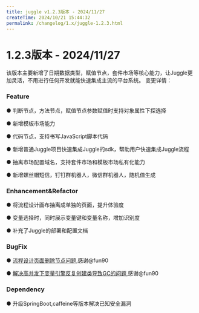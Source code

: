 ```yaml
---
title: juggle v1.2.3版本 - 2024/11/27
createTime: 2024/10/21 15:44:32
permalink: /changelog/1.x/juggle-1.2.3.html
---
```

# 1.2.3版本 - 2024/11/27
该版本主要新增了日期数据类型，赋值节点，套件市场等核心能力，让Juggle更加灵活，不用进行任何开发就能快速集成主流的平台系统。
变更详情：

### Feature

● 判断节点，方法节点，赋值节点参数赋值时支持对象属性下探选择

● 新增模板市场能力

● 代码节点，支持书写JavaScript脚本代码

● 新增普通Juggle项目快速集成Juggle的sdk，帮助用户快速集成Juggle流程

● 抽离市场配置域名，支持套件市场和模板市场私有化能力

● 新增螺丝帽短信，钉钉群机器人，微信群机器人，随机值生成

### Enhancement&Refactor

● 将流程设计画布抽离成单独的页面，提升体验度

● 变量选择时，同时展示变量键和变量名称，增加识别度

● 补充了Juggle的部署和配置文档


### BugFix

● [流程设计页面删除节点问题](https://github.com/somta/Juggle/pull/26),感谢@fun90

● [解决高并发下变量引擎反复创建类导致GC的问题](https://github.com/somta/Juggle/pull/28),感谢@fun90

### Dependency

● 升级SpringBoot,caffeine等版本解决已知安全漏洞